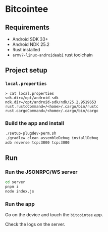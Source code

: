 # Bitcointee

## Requirements

 - Android SDK 33+
 - Android NDK 25.2
 - Rust installed
 - `armv7-linux-androideabi` rust toolchain

## Project setup

### `local.properties`

```
> cat local.properties
sdk.dir=/opt/android-sdk
ndk.dir=/opt/android-sdk/ndk/25.2.9519653
rust.rustcCommand=/<home>/.cargo/bin/rustc
rust.cargoCommand=/<home>/.cargo/bin/cargo
```

### Build the app and install

```bash
./setup-plugdev-perm.sh
./gradlew clean assembleDebug installDebug
adb reverse tcp:3000 tcp:3000
```

## Run

### Run the JSONRPC/WS server

```bash
cd server
pnpm i
node index.js
```

### Run the app

Go on the device and touch the `bitcointee` app.

Check the logs on the server.

